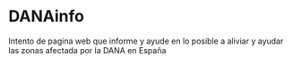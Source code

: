 # DANAinfo
Intento de pagina web que informe y ayude en lo posible a aliviar y ayudar las zonas afectada por la DANA en España
